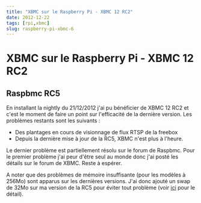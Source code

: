 ```yaml
---
title: "XBMC sur le Raspberry Pi - XBMC 12 RC2"
date: 2012-12-22
tags: [rpi,xbmc]
slug: raspberry-pi-xbmc-6
---
```

# XBMC sur le Raspberry Pi - XBMC 12 RC2

## Raspbmc RC5
En installant la nightly du 21/12/2012 j'ai pu bénéficier de XBMC 12 RC2 et c'est le moment de faire un point sur l'efficacité de la dernière version. Les problèmes restants sont les suivants : 

* Des plantages en cours de visionnage de flux RTSP de la freebox
* Depuis la dernière mise à jour de la RC5, XBMC n'est plus à l'heure.

Le dernier problème est partiellement résolu sur le forum de Raspbmc. Pour le premier problème j'ai peur d'être seul au monde donc j'ai posté les détails sur le forum de XBMC. Reste à espérer.

A noter que des problèmes de mémoire insuffisante (pour les modèles à 256Mo) sont apparus sur les dernières versions. J'ai donc ajouté un swap de 32Mo sur ma version de la RC5 pour éviter tout problème (voir [ici](http://www.cyberciti.biz/faq/linux-add-a-swap-file-howto/) pour le détail).
